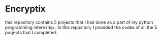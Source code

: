 # Encryptix
this repository contains 5 projects that I had done as a part of my python programming internship .
In this repository I provided the codes of all the 5 porjects that I completed.
